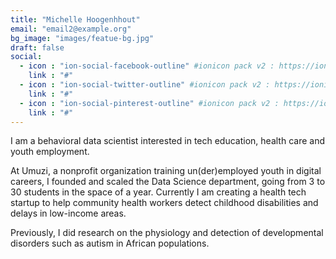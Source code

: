 ```yaml
---
title: "Michelle Hoogenhhout"
email: "email2@example.org"
bg_image: "images/featue-bg.jpg"
draft: false
social:
  - icon : "ion-social-facebook-outline" #ionicon pack v2 : https://ionicons.com/v2/
    link : "#"
  - icon : "ion-social-twitter-outline" #ionicon pack v2 : https://ionicons.com/v2/
    link : "#"
  - icon : "ion-social-pinterest-outline" #ionicon pack v2 : https://ionicons.com/v2/
    link : "#"
---
```


I am a behavioral data scientist interested in tech education, health care and youth employment.

At Umuzi, a nonprofit organization training un(der)employed youth in digital careers, I founded and scaled the Data Science department, going from 3 to 30 students in the space of a year. Currently I am creating a health tech startup to help community health workers detect childhood disabilities and delays in low-income areas.

Previously, I did research on the physiology and detection of developmental disorders such as autism in African populations.
